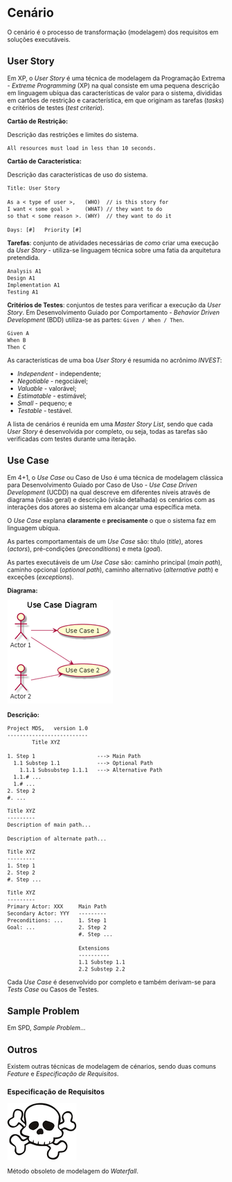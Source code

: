 # Cenário

O cenário é o processo de transformação (modelagem) dos requisitos em soluções executáveis.

## User Story

Em XP, o _User Story_ é uma técnica de modelagem da Programação Extrema - _Extreme Programming_ (XP) na qual consiste em uma pequena descrição em linguagem ubíqua das características de valor para o sistema, divididas em cartões de restrição e característica, em que originam as tarefas (_tasks_) e critérios de testes (_test criteria_).

**Cartão de Restrição:**

Descrição das restrições e limites do sistema.

```
All resources must load in less than 10 seconds.
```

**Cartão de Característica:**

Descrição das características de uso do sistema.

```
Title: User Story

As a < type of user >,   (WHO)  // is this story for
I want < some goal >     (WHAT) // they want to do
so that < some reason >. (WHY)  // they want to do it

Days: [#]   Priority [#]
```

**Tarefas**: conjunto de atividades necessárias de _como_ criar uma execução da _User Story_ - utiliza-se linguagem técnica sobre uma fatia da arquitetura pretendida.

```
Analysis A1
Design A1
Implementation A1
Testing A1
```

**Critérios de Testes**: conjuntos de testes para verificar a execução da _User Story_. Em Desenvolvimento Guiado por Comportamento - _Behavior Driven Development_ (BDD) utiliza-se as partes: `Given / When / Then`.

```
Given A
When B
Then C
```

As características de uma boa _User Story_ é resumida no acrônimo _INVEST_:

* _Independent_ - independente;
* _Negotiable_ - negociável;
* _Valuable_ - valorável;
* _Estimatable_ - estimável;
* _Small_ - pequeno; e
* _Testable_ - testável.

A lista de cenários é reunida em uma _Master Story List_, sendo que cada _User Story_ é desenvolvida por completo, ou seja, todas as tarefas são verificadas com testes durante uma iteração.

## Use Case

Em 4+1, o _Use Case_ ou Caso de Uso é uma técnica de modelagem clássica para Desenvolvimento Guiado por Caso de Uso - _Use Case Driven Development_ (UCDD) na qual descreve em diferentes níveis através de diagrama (visão geral) e descrição (visão detalhada) os cenários com as interações dos atores ao sistema em alcançar uma específica meta.

O _Use Case_ explana **claramente** e **precisamente** o que o sistema faz em linguagem ubíqua.

As partes comportamentais de um _Use Case_ são: título (_title_), atores (_actors_), pré-condições (_preconditions_) e meta (_goal_).

As partes executáveis de um _Use Case_ são: caminho principal (_main path_), caminho opcional (_optional path_), caminho alternativo (_alternative path_) e exceções (_exceptions_).

**Diagrama:**

![](../images/arquitetura-cenario-usecase-1.png)

**Descrição:**

```
Project MDS,   version 1.0
--------------------------
        Title XYZ

1. Step 1                    ---> Main Path
  1.1 Substep 1.1            ---> Optional Path
    1.1.1 Subsubstep 1.1.1   ---> Alternative Path
  1.1.# ...
  1.# ...
2. Step 2
#. ...
```

```
Title XYZ
---------
Description of main path...

Description of alternate path...
```

```
Title XYZ
---------
1. Step 1
2. Step 2
#. Step ...
```

```
Title XYZ
---------
Primary Actor: XXX     Main Path
Secondary Actor: YYY   ---------
Preconditions: ...     1. Step 1
Goal: ...              2. Step 2
                       #. Step ...

                       Extensions
                       ----------
                       1.1 Substep 1.1
                       2.2 Substep 2.2
```

Cada _Use Case_ é desenvolvido por completo e também derivam-se para _Tests Case_ ou Casos de Testes.

## Sample Problem

Em SPD, _Sample Problem_...

## Outros

Existem outras técnicas de modelagem de cénarios, sendo duas comuns _Feature_ e _Especificação de Requisitos_.

### Especificação de Requisitos

![](../images/skull.png)

Método obsoleto de modelagem do _Waterfall_.
